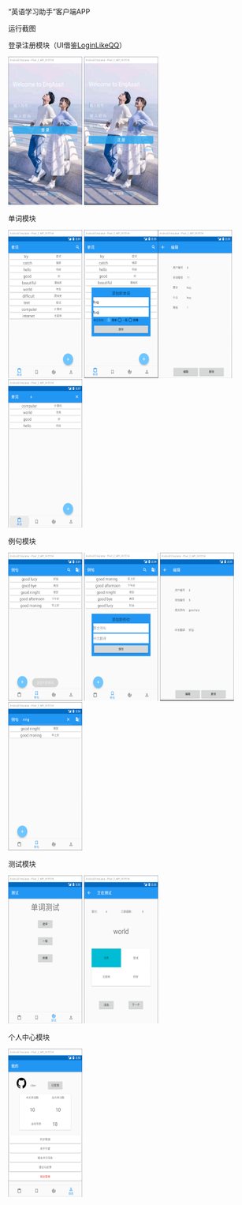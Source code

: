 “英语学习助手”客户端APP

运行截图

登录注册模块（UI借鉴[LoginLikeQQ](https://github.com/bflyff/LoginLikeQQ)）

<img src=".\screenshots\login.png" width="150" height="300"> <img src=".\screenshots\register.png" width="150" height="300">

单词模块

<img src=".\screenshots\word.png" width="150" height="300"> <img src=".\screenshots\wordadd.png" width="150" height="300"><img src=".\screenshots\wordedit.png" width="150" height="300"> <img src=".\screenshots\wordsearch.png" width="150" height="300">

例句模块

<img src=".\screenshots\sentence.png" width="150" height="300"> <img src="./screenshots/sentenceadd.png" width="150" height="300"> <img src="./screenshots/sentenceedit.png" width="150" height="300"> <img src="./screenshots/sentencesearch.png" width="150" height="300">

测试模块

<img src="./screenshots/test.png" width="150" height="300"> <img src="./screenshots/testing.png" width="150" height="300">

个人中心模块

<img src="./screenshots/stat.png" width="150" height="300">


